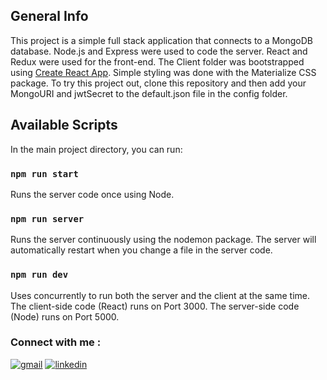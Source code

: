 ## General Info

This project is a simple full stack application that connects to a MongoDB database. Node.js and Express were used to code the server. React and Redux were used for the front-end. The Client folder was bootstrapped using [Create React App](https://github.com/facebook/create-react-app). Simple styling was done with the Materialize CSS package. To try this project out, clone this repository and then add your MongoURI and jwtSecret to the default.json file in the config folder.

## Available Scripts

In the main project directory, you can run:

### `npm run start`

Runs the server code once using Node.

### `npm run server`

Runs the server continuously using the nodemon package. The server will automatically restart when you change a file in the server code.

### `npm run dev`

Uses concurrently to run both the server and the client at the same time. The client-side code (React) runs on Port 3000. The server-side code (Node) runs on Port 5000.

### Connect with me :

[![gmail]()](mailto:namverzaidi@gmail.com)
[![linkedin]()](https://linkedin.com/in/namver-ali-zaidi-51a31a2a8/)

